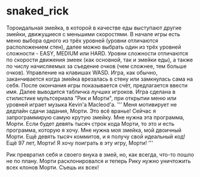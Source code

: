 # snaked_rick

Тороидальная змейка, в которой в качестве еды выступают другие змейки, движущиеся с меньшими скоростями. В начале игры
есть меню выбора одного из трёх уровней (уровни отличаются расположением стен), далее можно выбрать один из трёх уровней
сложности - EASY, MEDIUM или HARD. Уровни сложности отличаются по скорости движения змеек
(как основной, так и змейки еды), а также по числу начисляемых за съедение очков (чем сложнее, тем больше очков).
Управление на клавишах WASD. Игра, как обычно, заканчивается когда змейка врезалась в стену или замкнулась сама на себя.
После окончания игры показывается счёт, предлагается ввести имя. Далее выводится табличка лучших игроков. Игра сделана в
стилистике мультсериала "Рик и Морти", при открытии меню или уровней играет музыка Kevin'a Macleod'а.
'''
Меня мотивирует не дедлайн сдачи задания, Морти. Это всё вранье! Сейчас я запрограммирую самую крутую змейку. Мне нужна
эта программа, Морти. Если будет девять тысяч строк кода Морти, то это и есть программа, которую я хочу. Мне нужна моя
змейка, мой двоичный Морти. Ещё девять тысяч коммитов, и я получу свой идеальный код! Ещё 97 лет, Морти! Я хочу поиграть
в эту игру, Морти!
'''

Рик превратил себя и своего внука в змей, но, как всегда, что-то пошло не по плану. Морти расклонировался и теперь Рику
нужно уничтожить всех клонов Морти. Съешь их всех!
